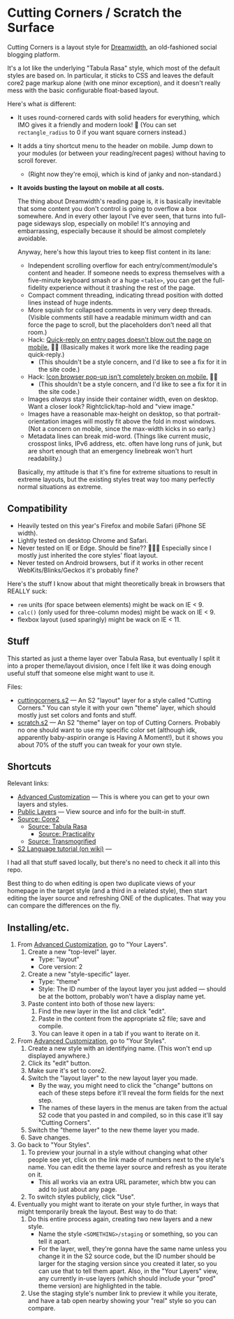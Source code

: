 # Cutting Corners / Scratch the Surface

Cutting Corners is a layout style for [Dreamwidth](https://dreamwidth.org), an old-fashioned social blogging platform.

It's a lot like the underlying "Tabula Rasa" style, which most of the default styles are based on. In particular, it sticks to CSS and leaves the default core2 page markup alone (with one minor exception), and it doesn't really mess with the basic configurable float-based layout.

Here's what _is_ different:

- It uses round-cornered cards with solid headers for everything, which IMO gives it a friendly and modern look! 🌻 (You can set `rectangle_radius` to 0 if you want square corners instead.)
- It adds a tiny shortcut menu to the header on mobile. Jump down to your modules (or between your reading/recent pages) without having to scroll forever.
    - (Right now they're emoji, which is kind of janky and non-standard.)
- **It avoids busting the layout on mobile at all costs.**

    The thing about Dreamwidth's reading page is, it is basically inevitable that some content you don't control is going to overflow a box somewhere. And in every other layout I've ever seen, that turns into full-page sideways slop, especially on mobile! It's annoying and embarrassing, especially because it should be almost completely avoidable.

    Anyway, here's how this layout tries to keep flist content in its lane:

    - Independent scrolling overflow for each entry/comment/module's content and header. If someone needs to express themselves with a five-minute keyboard smash or a huge `<table>`, you can get the full-fidelity experience without it trashing the rest of the page.
    - Compact comment threading, indicating thread position with dotted lines instead of huge indents.
    - More squish for collapsed comments in very very deep threads. (Visible comments still have a readable minimum width and can force the page to scroll, but the placeholders don't need all that room.)
    - Hack: [Quick-reply on entry pages doesn't blow out the page on mobile.](./cuttingcorners.s2#L1321-L1369) 🙌🏼 (Basically makes it work more like the reading page quick-reply.)
        - (This shouldn't be a style concern, and I'd like to see a fix for it in the site code.)
    - Hack: [Icon browser pop-up isn't completely broken on mobile.](./cuttingcorners.s2#L1370-L1432) 🙌🏼
        - (This shouldn't be a style concern, and I'd like to see a fix for it in the site code.)
    - Images _always_ stay inside their container width, even on desktop. Want a closer look? Rightclick/tap-hold and "view image."
    - Images have a reasonable max-height on desktop, so that portrait-orientation images will mostly fit above the fold in most windows. (Not a concern on mobile, since the max-width kicks in so early.)
    - Metadata lines can break mid-word. (Things like current music, crosspost links, IPv6 address, etc. often have long runs of junk, but are short enough that an emergency linebreak won't hurt readability.)

    Basically, my attitude is that it's fine for extreme situations to result in extreme layouts, but the existing styles treat way too many perfectly normal situations as extreme.

## Compatibility

- Heavily tested on this year's Firefox and mobile Safari (iPhone SE width).
- Lightly tested on desktop Chrome and Safari.
- Never tested on IE or Edge. Should be fine?? 🤷🏽‍♀️ Especially since I mostly just inherited the core styles' float layout.
- Never tested on Android browsers, but if it works in other recent WebKits/Blinks/Geckos it's probably fine?

Here's the stuff I know about that might theoretically break in browsers that REALLY suck:

- `rem` units (for space between elements) might be wack on IE < 9.
- `calc()` (only used for three-column modes) might be wack on IE < 9.
- flexbox layout (used sparingly) might be wack on IE < 11.

## Stuff

This started as just a theme layer over Tabula Rasa, but eventually I split it into a proper theme/layout division, once I felt like it was doing enough useful stuff that someone else might want to use it.

Files:

- [cuttingcorners.s2](./cuttingcorners.s2) — An S2 "layout" layer for a style called "Cutting Corners." You can style it with your own "theme" layer, which should mostly just set colors and fonts and stuff.
- [scratch.s2](./scratch.s2) — An S2 "theme" layer on top of Cutting Corners. Probably no one should want to use my specific color set (although idk, apparently baby-aspirin orange is Having A Moment!), but it shows you about 70% of the stuff you can tweak for your own style.

## Shortcuts

Relevant links:

- [Advanced Customization](https://www.dreamwidth.org/customize/advanced/) — This is where you can get to your own layers and styles.
- [Public Layers](https://www.dreamwidth.org/customize/advanced/layerbrowse) — View source and info for the built-in stuff.
- [Source: Core2](https://www.dreamwidth.org/customize/advanced/layersource?id=550&fmt=html)
    - [Source: Tabula Rasa](https://www.dreamwidth.org/customize/advanced/layersource?id=551&fmt=html)
        - [Source: Practicality](https://www.dreamwidth.org/customize/advanced/layersource?id=165554&fmt=html)
    - [Source: Transmogrified](https://www.dreamwidth.org/customize/advanced/layersource?id=5927&fmt=html)
- [S2 Language tutorial (on wiki)](http://wiki.dwscoalition.org/wiki/index.php/S2_Guide:_Language_Tutorial) —

I had all that stuff saved locally, but there's no need to check it all into this repo.

Best thing to do when editing is open two duplicate views of your homepage in the target style (and a third in a related style), then start editing the layer source and refreshing ONE of the duplicates. That way you can compare the differences on the fly.

## Installing/etc.

1. From [Advanced Customization](https://www.dreamwidth.org/customize/advanced/), go to "Your Layers".
    1. Create a new "top-level" layer.
        - Type: "layout"
        - Core version: 2
    1. Create a new "style-specific" layer.
        - Type: "theme"
        - Style: The ID number of the layout layer you just added — should be at the bottom, probably won't have a display name yet.
    1. Paste content into both of those new layers:
        1. Find the new layer in the list and click "edit".
        1. Paste in the content from the appropriate s2 file; save and compile.
        1. You can leave it open in a tab if you want to iterate on it.
1. From [Advanced Customization](https://www.dreamwidth.org/customize/advanced/), go to "Your Styles".
    1. Create a new style with an identifying name. (This won't end up displayed anywhere.)
    1. Click its "edit" button.
    1. Make sure it's set to core2.
    1. Switch the "layout layer" to the new layout layer you made.
        * By the way, you might need to click the "change" buttons on each of these steps before it'll reveal the form fields for the next step.
        * The names of these layers in the menus are taken from the actual S2 code that you pasted in and compiled, so in this case it'll say "Cutting Corners".
    1. Switch the "theme layer" to the new theme layer you made.
    1. Save changes.
1. Go back to "Your Styles".
    1. To preview your journal in a style without changing what other people see yet, click on the link made of numbers next to the style's name. You can edit the theme layer source and refresh as you iterate on it.
        * This all works via an extra URL parameter, which btw you can add to just about any page.
    1. To switch styles publicly, click "Use".
1. Eventually you might want to iterate on your style further, in ways that might temporarily break the layout. Best way to do that:
    1. Do this entire process again, creating two new layers and a new style.
        * Name the style `<SOMETHING>/staging` or something, so you can tell it apart.
        * For the layer, well, they're gonna have the same name unless you change it in the S2 source code, but the ID number should be larger for the staging version since you created it later, so you can use that to tell them apart. Also, in the "Your Layers" view, any currently in-use layers (which should include your "prod" theme version) are highlighted in the table.
    1. Use the staging style's number link to preview it while you iterate, and have a tab open nearby showing your "real" style so you can compare.

